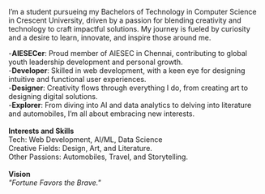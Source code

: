 I’m a student pursueing my Bachelors of Technology in Computer Science in Crescent University, driven by a passion for blending creativity and technology to craft impactful solutions. 
My journey is fueled by curiosity and a desire to learn, innovate, and inspire those around me.<br/>

-**AIESECer**: Proud member of AIESEC in Chennai, contributing to global youth leadership development and personal growth.<br/>
-**Developer**: Skilled in web development, with a keen eye for designing intuitive and functional user experiences.<br/>
-**Designer**: Creativity flows through everything I do, from creating art to designing digital solutions.<br/>
-**Explorer**: From diving into AI and data analytics to delving into literature and automobiles, I’m all about embracing new interests.<br/>
<br/>
**Interests and Skills**<br/>
Tech: Web Development, AI/ML, Data Science<br/>
Creative Fields: Design, Art, and Literature.<br/>
Other Passions: Automobiles, Travel, and Storytelling.<br/>
<br/>
**Vision**<br/>
_"Fortune Favors the Brave."_
